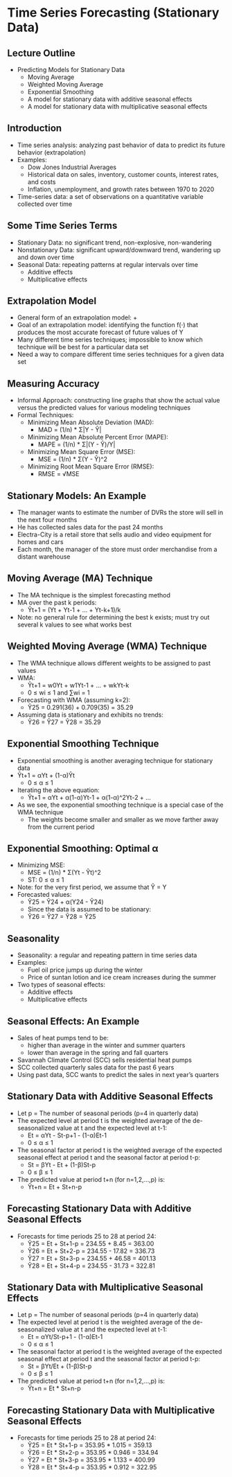 **Time Series Forecasting (Stationary Data)**
==============================================

**Lecture Outline**
-------------------

* Predicting Models for Stationary Data
	+ Moving Average
	+ Weighted Moving Average
	+ Exponential Smoothing
	+ A model for stationary data with additive seasonal effects
	+ A model for stationary data with multiplicative seasonal effects

**Introduction**
---------------

* Time series analysis: analyzing past behavior of data to predict its future behavior (extrapolation)
* Examples:
	+ Dow Jones Industrial Averages
	+ Historical data on sales, inventory, customer counts, interest rates, and costs
	+ Inflation, unemployment, and growth rates between 1970 to 2020
* Time-series data: a set of observations on a quantitative variable collected over time

**Some Time Series Terms**
---------------------------

* Stationary Data: no significant trend, non-explosive, non-wandering
* Nonstationary Data: significant upward/downward trend, wandering up and down over time
* Seasonal Data: repeating patterns at regular intervals over time
	+ Additive effects
	+ Multiplicative effects

**Extrapolation Model**
---------------------

* General form of an extrapolation model: 
	+ 
* Goal of an extrapolation model: identifying the function f(⋅) that produces the most accurate forecast of future values of Y
* Many different time series techniques; impossible to know which technique will be best for a particular data set
* Need a way to compare different time series techniques for a given data set

**Measuring Accuracy**
--------------------

* Informal Approach: constructing line graphs that show the actual value versus the predicted values for various modeling techniques
* Formal Techniques:
	+ Minimizing Mean Absolute Deviation (MAD):
		- MAD = (1/n) \* Σ|Y - Ŷ|
	+ Minimizing Mean Absolute Percent Error (MAPE):
		- MAPE = (1/n) \* Σ|(Y - Ŷ)/Y|
	+ Minimizing Mean Square Error (MSE):
		- MSE = (1/n) \* Σ(Y - Ŷ)^2
	+ Minimizing Root Mean Square Error (RMSE):
		- RMSE = √MSE

**Stationary Models: An Example**
-----------------------------

* The manager wants to estimate the number of DVRs the store will sell in the next four months
* He has collected sales data for the past 24 months
* Electra-City is a retail store that sells audio and video equipment for homes and cars
* Each month, the manager of the store must order merchandise from a distant warehouse

**Moving Average (MA) Technique**
---------------------------------

* The MA technique is the simplest forecasting method
* MA over the past k periods:
	+ Ŷt+1 = (Yt + Yt-1 + … + Yt-k+1)/k
* Note: no general rule for determining the best k exists; must try out several k values to see what works best

**Weighted Moving Average (WMA) Technique**
-----------------------------------------

* The WMA technique allows different weights to be assigned to past values
* WMA:
	+ Ŷt+1 = w0Yt + w1Yt-1 + … + wkYt-k
	+ 0 ≤ wi ≤ 1 and ∑wi = 1
* Forecasting with WMA (assuming k=2):
	+ Ŷ25 = 0.291(36) + 0.709(35) = 35.29
* Assuming data is stationary and exhibits no trends:
	+ Ŷ26 = Ŷ27 = Ŷ28 = 35.29

**Exponential Smoothing Technique**
-----------------------------------

* Exponential smoothing is another averaging technique for stationary data
* Ŷt+1 = αYt + (1-α)Ŷt
	+ 0 ≤ α ≤ 1
* Iterating the above equation:
	+ Ŷt+1 = αYt + α(1-α)Yt-1 + α(1-α)^2Yt-2 + …
* As we see, the exponential smoothing technique is a special case of the WMA technique
	+ The weights become smaller and smaller as we move farther away from the current period

**Exponential Smoothing: Optimal α**
-------------------------------------

* Minimizing MSE:
	+ MSE = (1/n) \* Σ(Yt - Ŷt)^2
	+ ST: 0 ≤ α ≤ 1
* Note: for the very first period, we assume that Ŷ = Y
* Forecasted values:
	+ Ŷ25 = Ŷ24 + α(Y24 - Ŷ24)
	+ Since the data is assumed to be stationary:
	+ Ŷ26 = Ŷ27 = Ŷ28 = Ŷ25

**Seasonality**
-------------

* Seasonality: a regular and repeating pattern in time series data
* Examples:
	+ Fuel oil price jumps up during the winter
	+ Price of suntan lotion and ice cream increases during the summer
* Two types of seasonal effects:
	+ Additive effects
	+ Multiplicative effects

**Seasonal Effects: An Example**
-----------------------------

* Sales of heat pumps tend to be:
	+ higher than average in the winter and summer quarters
	+ lower than average in the spring and fall quarters
* Savannah Climate Control (SCC) sells residential heat pumps
* SCC collected quarterly sales data for the past 6 years
* Using past data, SCC wants to predict the sales in next year’s quarters

**Stationary Data with Additive Seasonal Effects**
-------------------------------------------------

* Let p = The number of seasonal periods (p=4 in quarterly data)
* The expected level at period t is the weighted average of the de-seasonalized value at t and the expected level at t-1:
	+ Et = αYt - St-p+1 - (1-α)Et-1
	+ 0 ≤ α ≤ 1
* The seasonal factor at period t is the weighted average of the expected seasonal effect at period t and the seasonal factor at period t-p:
	+ St = βYt - Et + (1-β)St-p
	+ 0 ≤ β ≤ 1
* The predicted value at period t+n (for n=1,2,…,p) is:
	+ Ŷt+n = Et + St+n-p

**Forecasting Stationary Data with Additive Seasonal Effects**
---------------------------------------------------------

* Forecasts for time periods 25 to 28 at period 24:
	+ Ŷ25 = Et + St+1-p = 234.55 + 8.45 = 363.00
	+ Ŷ26 = Et + St+2-p = 234.55 - 17.82 = 336.73
	+ Ŷ27 = Et + St+3-p = 234.55 + 46.58 = 401.13
	+ Ŷ28 = Et + St+4-p = 234.55 - 31.73 = 322.81

**Stationary Data with Multiplicative Seasonal Effects**
-----------------------------------------------------

* Let p = The number of seasonal periods (p=4 in quarterly data)
* The expected level at period t is the weighted average of the de-seasonalized value at t and the expected level at t-1:
	+ Et = αYt/St-p+1 - (1-α)Et-1
	+ 0 ≤ α ≤ 1
* The seasonal factor at period t is the weighted average of the expected seasonal effect at period t and the seasonal factor at period t-p:
	+ St = βYt/Et + (1-β)St-p
	+ 0 ≤ β ≤ 1
* The predicted value at period t+n (for n=1,2,…,p) is:
	+ Ŷt+n = Et \* St+n-p

**Forecasting Stationary Data with Multiplicative Seasonal Effects**
---------------------------------------------------------

* Forecasts for time periods 25 to 28 at period 24:
	+ Ŷ25 = Et \* St+1-p = 353.95 \* 1.015 = 359.13
	+ Ŷ26 = Et \* St+2-p = 353.95 \* 0.946 = 334.94
	+ Ŷ27 = Et \* St+3-p = 353.95 \* 1.133 = 400.99
	+ Ŷ28 = Et \* St+4-p = 353.95 \* 0.912 = 322.95